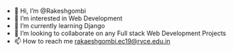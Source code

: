 - 👋 Hi, I’m @Rakeshgombi
- 👀 I’m interested in Web Development
- 🌱 I’m currently learning Django
- 💞️ I’m looking to collaborate on any Full stack Web Development Projects
- 📫 How to reach me rakaeshgombi.ec19@rvce.edu.in

<!---
Rakeshgombi/Rakeshgombi is a ✨ special ✨ repository because its `README.md` (this file) appears on your GitHub profile.
You can click the Preview link to take a look at your changes.
--->
